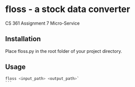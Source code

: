 # floss - a stock data converter
CS 361 Assignment 7 Micro-Service

## Installation
Place floss.py in the root folder of your project directory.

## Usage
````python
floss <input_path> <output_path>`
```
